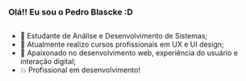 ### Olá!! Eu sou o Pedro Blascke :D
##

- 🔭 Estudante de Análise e Desenvolvimento de Sistemas;
- 🌱 Atualmente realizo cursos profissionais em UX e UI design;
- 👯 Apaixonado no desenvolvimento web, experiência do usuário e interação digital;
- 💥 Profissional em desenvolvimento!
          
